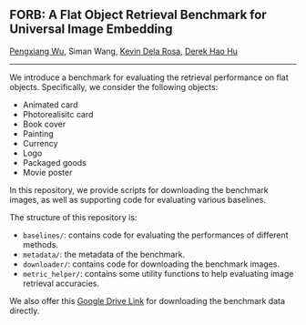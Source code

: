 ## FORB: A Flat Object Retrieval Benchmark for Universal Image Embedding

[Pengxiang Wu](https://scholar.google.com/citations?user=MXLs7GcAAAAJ&hl=en), Siman Wang, [Kevin Dela Rosa](https://github.com/kdr), [Derek Hao Hu](https://scholar.google.com/citations?user=Ks81aO0AAAAJ&hl=en)

---

We introduce a benchmark for evaluating the retrieval performance on flat objects. Specifically, we consider the following objects:

- Animated card
- Photorealisitc card
- Book cover
- Painting
- Currency
- Logo
- Packaged goods
- Movie poster

In this repository, we provide scripts for downloading the benchmark images, as well as supporting code for evaluating various baselines.

The structure of this repository is:

- `baselines/`: contains code for evaluating the performances of different methods.
- `metadata/`: the metadata of the benchmark.
- `downloader/`: contains code for downloading the benchmark images.
- `metric_helper/`: contains some utility functions to help evaluating image retrieval accuracies.

We also offer this [Google Drive Link](https://drive.google.com/file/d/1Oy7wK7khzJhsop3tf7hM1F2V7zrjtAcH/view) for downloading the benchmark data directly.
